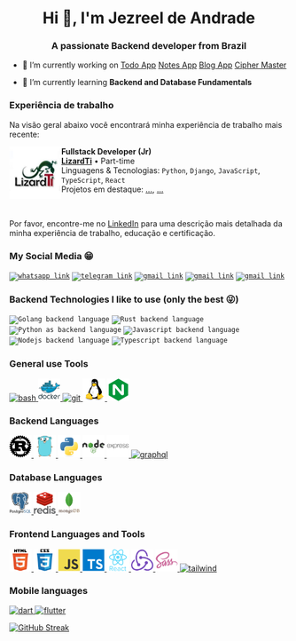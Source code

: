 <!--
## Hi there 👋
**woragis/woragis** is a ✨ _special_ ✨ repository because its `README.md` (this file) appears on your GitHub profile.

Here are some ideas to get you started:

- 🔭 I’m currently working on ...
- 🌱 I’m currently learning ...
- 👯 I’m looking to collaborate on ...
- 🤔 I’m looking for help with ...
- 💬 Ask me about ...
- 📫 How to reach me: ...
- 😄 Pronouns: ...
- ⚡ Fun fact: ...
-->
<h1 align="center">Hi 👋, I'm Jezreel de Andrade</h1>
<h3 align="center">A passionate Backend developer from Brazil</h3>

- 🔭 I’m currently working on [Todo App](https://github.com/woragis/todo-app) [Notes App](https://github.com/woragis/notes-app) [Blog App](https://github.com/woragis/blog-app) [Cipher Master](https://github.com/woragis/cipher-master)

- 🌱 I’m currently learning **Backend and Database Fundamentals**

### Experiência de trabalho

Na visão geral abaixo você encontrará minha experiência de trabalho mais recente:

[<img align="left" height="94px" width="94px" alt="Warpnet" src="assets/lizardti.jpg"/>](https://www.google.com/)

**Fullstack Developer (Jr)** \
[**LizardTi**](https://www.google.com/) • Part-time \
Linguagens & Tecnologias: `Python`, `Django`, `JavaScript`, `TypeScript`, `React`\
Projetos em destaque: [...](https://www.google.com/), [...](<https://pt.wikipedia.org/wiki/Marte_(planeta)>)
<br/>

<br/>

Por favor, encontre-me no [LinkedIn](https://www.linkedin.com/in/jezreel-andrade/) para uma descrição mais detalhada da minha experiência de trabalho, educação e certificação.

<!-- Social Media Section -->
<h3 align="left">My Social Media 😁</h3>
<p>
  <code><a href="https://instagram.com/y.jezreel.andrade"><img src="https://img.shields.io/badge/WhatsApp-25D366?style=for-the-badge&logo=whatsapp&logoColor=white" alt="whatsapp link" /></a></code>
  <code><a href="https://instagram.com/y.jezreel.andrade"><img src="https://img.shields.io/badge/Telegram-2CA5E0?style=for-the-badge&logo=telegram&logoColor=white" alt="telegram link" /></a></code>
  <code><a href="https://instagram.com/y.jezreel.andrade"><img src="https://img.shields.io/badge/Gmail-D14836?style=for-the-badge&logo=gmail&logoColor=white" alt="gmail link" /></a></code>
  <code><a href="https://instagram.com/y.jezreel.andrade"><img src="https://img.shields.io/badge/Instagram-E4405F?style=for-the-badge&logo=instagram&logoColor=white" alt="gmail link" /></a></code>
  <code><a href="https://instagram.com/y.jezreel.andrade"><img src="https://img.shields.io/badge/YouTube-FF0000?style=for-the-badge&logo=youtube&logoColor=white" alt="gmail link" /></a></code>
</p>

<!-- Tools Section -->
<h3 align="left">Backend Technologies I like to use (only the best 😜​)</h3>
<p>
  <code><img src="https://img.shields.io/badge/Go-00ADD8?style=for-the-badge&logo=go&logoColor=white" alt="Golang backend language" /></code>
  <code><img src="https://img.shields.io/badge/Rust-000000?style=for-the-badge&logo=rust&logoColor=white" alt="Rust backend language" /></code>
  <code><img src="https://img.shields.io/badge/Python-14354C?style=for-the-badge&logo=python&logoColor=white" alt="Python as backend language" /></code>
  <code><img src="https://img.shields.io/badge/JavaScript-F7DF1E?style=for-the-badge&logo=javascript&logoColor=black" alt="Javascript backend language" /></code>
  <code><img src="https://img.shields.io/badge/Node.js-43853D?style=for-the-badge&logo=node.js&logoColor=white" alt="Nodejs backend language" /></code>
  <code><img src="https://img.shields.io/badge/TypeScript-007ACC?style=for-the-badge&logo=typescript&logoColor=white" alt="Typescript backend language" /></code>
</p>

<!-- Tools Section -->
<h3 align="left">General use Tools</h3>

<p align="left">
  <!-- Bash Icon -->
  <a href="https://www.gnu.org/software/bash/" target="_blank" rel="noreferrer">
    <img src="https://www.vectorlogo.zone/logos/gnu_bash/gnu_bash-icon.svg" alt="bash" width="40" height="40"/>
  </a>

  <!-- Docker Icon -->
  <a href="https://www.docker.com/" target="_blank" rel="noreferrer">
    <img src="https://raw.githubusercontent.com/devicons/devicon/master/icons/docker/docker-original-wordmark.svg" alt="docker" width="40" height="40"/>
  </a>

  <!-- Git Icon -->
  <a href="https://git-scm.com/" target="_blank" rel="noreferrer">
    <img src="https://www.vectorlogo.zone/logos/git-scm/git-scm-icon.svg" alt="git" width="40" height="40"/>
  </a>

  <!-- Linux Icon -->
  <a href="https://www.linux.org/" target="_blank" rel="noreferrer">
    <img src="https://raw.githubusercontent.com/devicons/devicon/master/icons/linux/linux-original.svg" alt="linux" width="40" height="40"/>
  </a>

  <!-- Nginx Icon -->
  <a href="https://www.nginx.com" target="_blank" rel="noreferrer">
    <img src="https://raw.githubusercontent.com/devicons/devicon/master/icons/nginx/nginx-original.svg" alt="nginx" width="40" height="40"/>
  </a>
</p>

<!-- Backend Languages Section -->
<h3 align="left">Backend Languages</h3>

<p>
  <!-- Rust Language Icon -->
  <a href="https://www.rust-lang.org" target="_blank" rel="noreferrer">
    <img src="https://raw.githubusercontent.com/devicons/devicon/master/icons/rust/rust-plain.svg" alt="rust" width="40" height="40"/>
  </a>

  <!-- Golang Icon -->
  <a href="https://golang.org" target="_blank" rel="noreferrer">
    <img src="https://raw.githubusercontent.com/devicons/devicon/master/icons/go/go-original.svg" alt="go" width="40" height="40"/>
  </a>

  <!-- Python Language Icon -->
  <a href="https://www.python.org" target="_blank" rel="noreferrer">
    <img src="https://raw.githubusercontent.com/devicons/devicon/master/icons/python/python-original.svg" alt="python" width="40" height="40"/>
  </a>

  <!-- Node frontend tool -->
  <a href="https://nodejs.org" target="_blank" rel="noreferrer">
    <img src="https://raw.githubusercontent.com/devicons/devicon/master/icons/nodejs/nodejs-original-wordmark.svg" alt="nodejs" width="40" height="40"/>
  </a>

  <!-- Express backend tool -->
  <a href="https://expressjs.com" target="_blank" rel="noreferrer">
    <img src="https://raw.githubusercontent.com/devicons/devicon/master/icons/express/express-original-wordmark.svg" alt="express" width="40" height="40"/>
  </a>

  <!-- Graphql framework icon -->
  <a href="https://graphql.org" target="_blank" rel="noreferrer">
    <img src="https://www.vectorlogo.zone/logos/graphql/graphql-icon.svg" alt="graphql" width="40" height="40"/>
  </a>
</p>

<!-- Database Section -->
<h3 align="left">Database Languages</h3>

<p>
  <!-- PostgreSQL Database Icon -->
  <a href="https://www.postgresql.org" target="_blank" rel="noreferrer">
    <img src="https://raw.githubusercontent.com/devicons/devicon/master/icons/postgresql/postgresql-original-wordmark.svg" alt="postgresql" width="40" height="40"/>
  </a>

  <!-- Redis Database Icon -->
  <a href="https://redis.io" target="_blank" rel="noreferrer">
    <img src="https://raw.githubusercontent.com/devicons/devicon/master/icons/redis/redis-original-wordmark.svg" alt="redis" width="40" height="40"/>
  </a>

  <!-- MongoDB Database Icon -->
  <a href="https://www.mongodb.com/" target="_blank" rel="noreferrer">
    <img src="https://raw.githubusercontent.com/devicons/devicon/master/icons/mongodb/mongodb-original-wordmark.svg" alt="mongodb" width="40" height="40"/>
  </a>
</p>

<!-- Frontend Languages -->
<h3 align="left">Frontend Languages and Tools</h3>

<p align="left">
  <!-- Html frontend language icon -->
  <a href="https://www.w3.org/html/" target="_blank" rel="noreferrer">
    <img src="https://raw.githubusercontent.com/devicons/devicon/master/icons/html5/html5-original-wordmark.svg" alt="html5" width="40" height="40"/>
  </a>

  <!-- Css frontend language -->
  <a href="https://www.w3schools.com/css/" target="_blank" rel="noreferrer">
    <img src="https://raw.githubusercontent.com/devicons/devicon/master/icons/css3/css3-original-wordmark.svg" alt="css3" width="40" height="40"/>
  </a>

  <!-- Javascript frontend language icon -->
  <a href="https://developer.mozilla.org/en-US/docs/Web/JavaScript" target="_blank" rel="noreferrer">
    <img src="https://raw.githubusercontent.com/devicons/devicon/master/icons/javascript/javascript-original.svg" alt="javascript" width="40" height="40"/>
  </a>

  <!-- Typescript Language -->
  <a href="https://www.typescriptlang.org/" target="_blank" rel="noreferrer">
    <img src="https://raw.githubusercontent.com/devicons/devicon/master/icons/typescript/typescript-original.svg" alt="typescript" width="40" height="40"/>
  </a>

  <!-- React frontend language -->
  <a href="https://reactjs.org/" target="_blank" rel="noreferrer">
    <img src="https://raw.githubusercontent.com/devicons/devicon/master/icons/react/react-original-wordmark.svg" alt="react" width="40" height="40"/>
  </a>

  <!-- Redux frontend tool -->
  <a href="https://redux.js.org" target="_blank" rel="noreferrer">
    <img src="https://raw.githubusercontent.com/devicons/devicon/master/icons/redux/redux-original.svg" alt="redux" width="40" height="40"/>
  </a>

  <!-- Sass frontend tool -->
  <a href="https://sass-lang.com" target="_blank" rel="noreferrer">
    <img src="https://raw.githubusercontent.com/devicons/devicon/master/icons/sass/sass-original.svg" alt="sass" width="40" height="40"/>
  </a>

  <!-- Tailwind frontend tool -->
  <a href="https://tailwindcss.com/" target="_blank" rel="noreferrer">
    <img src="https://www.vectorlogo.zone/logos/tailwindcss/tailwindcss-icon.svg" alt="tailwind" width="40" height="40"/>
  </a>
</p>

<!-- Mobile Languages and tools section -->
<h3>Mobile languages</h3>
<p>
  <!-- Dart mobile language -->
  <a href="https://dart.dev" target="_blank" rel="noreferrer">
    <img src="https://www.vectorlogo.zone/logos/dartlang/dartlang-icon.svg" alt="dart" width="40" height="40"/>
  </a>

  <!-- Flutter framework icon -->
  <a href="https://flutter.dev" target="_blank" rel="noreferrer">
    <img src="https://www.vectorlogo.zone/logos/flutterio/flutterio-icon.svg" alt="flutter" width="40" height="40"/>
  </a>
</p>

<!-- <p><img align="center" src="https://github-readme-streak-stats.herokuapp.com/?user=woragis&" alt="woragis" /></p> 
[![GitHub Streak](https://github-readme-streak-stats.herokuapp.com?user=woragis&hide_border=true)](https://git.io/streak-stats)
-->
<a href="https://git.io/streak-stats"><img src="https://github-readme-streak-stats.herokuapp.com?user=woragis&hide_border=true" alt="GitHub Streak" /></a>
